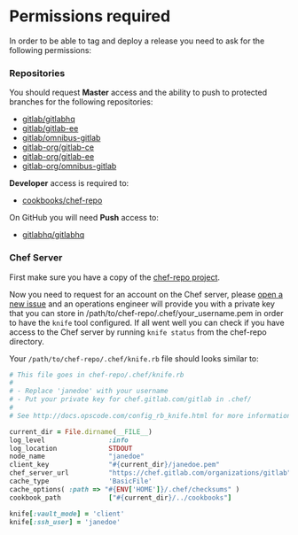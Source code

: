 # Permissions required

In order to be able to tag and deploy a release you need to ask for the
following permissions:

### Repositories

You should request **Master** access and the ability to push to protected
branches for the following repositories:

* [gitlab/gitlabhq](https://dev.gitlab.org/gitlab/gitlabhq)
* [gitlab/gitlab-ee](https://dev.gitlab.org/gitlab/gitlab-ee)
* [gitlab/omnibus-gitlab](https://dev.gitlab.org/gitlab/omnibus-gitlab)
* [gitlab-org/gitlab-ce](https://gitlab.com/gitlab-org/gitlab-ce)
* [gitlab-org/gitlab-ee](https://gitlab.com/gitlab-org/gitlab-ee)
* [gitlab-org/omnibus-gitlab](https://gitlab.com/gitlab-org/omnibus-gitlab)

**Developer** access is required to:

* [cookbooks/chef-repo](https://dev.gitlab.org/cookbooks/chef-repo)

On GitHub you will need **Push** access to:

* [gitlabhq/gitlabhq](https://github.com/gitlabhq/gitlabhq)

### Chef Server

First make sure you have a copy of the [chef-repo project](https://dev.gitlab.org/cookbooks/chef-repo).

Now you need to request for an account on the Chef server, please [open a new issue](https://gitlab.com/gitlab-com/infrastructure/issues/new)
and an operations engineer will provide you with a private key that you can store in /path/to/chef-repo/.chef/your_username.pem in order
to have the `knife` tool configured. If all went well you can check if you
have access to the Chef server by running `knife status` from the
chef-repo directory.

Your `/path/to/chef-repo/.chef/knife.rb` file should looks similar to:

```ruby
# This file goes in chef-repo/.chef/knife.rb
#
# - Replace 'janedoe' with your username
# - Put your private key for chef.gitlab.com/gitlab in .chef/
#
# See http://docs.opscode.com/config_rb_knife.html for more information on knife configuration options

current_dir = File.dirname(__FILE__)
log_level                :info
log_location             STDOUT
node_name                "janedoe"
client_key               "#{current_dir}/janedoe.pem"
chef_server_url          "https://chef.gitlab.com/organizations/gitlab"
cache_type               'BasicFile'
cache_options( :path => "#{ENV['HOME']}/.chef/checksums" )
cookbook_path            ["#{current_dir}/../cookbooks"]

knife[:vault_mode] = 'client'
knife[:ssh_user] = 'janedoe'
```
